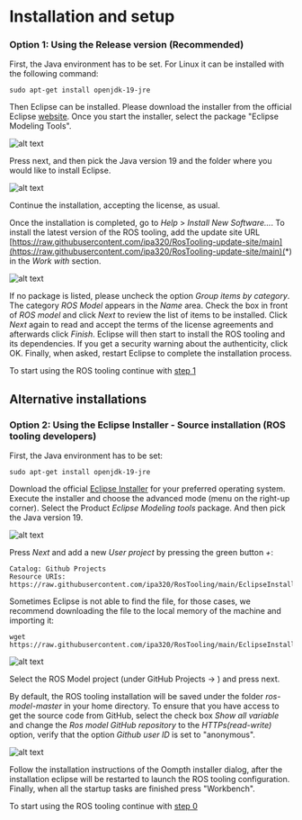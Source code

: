 # Installation and setup

### Option 1: Using the Release version (Recommended)

First, the Java environment has to be set. For Linux it can be installed with the following command:

```
sudo apt-get install openjdk-19-jre
```

Then Eclipse can be installed. Please download the installer from the official Eclipse [website](https://www.eclipse.org/downloads/packages/installer). Once you start the installer, select the package "Eclipse Modeling Tools".

![alt text](images/install_eclipse_modeling.png)

Press next, and then pick the Java version 19 and the folder where you would like to install Eclipse.

![alt text](images/install_eclipse_jdk_version.png)

Continue the installation, accepting the license, as usual.

Once the installation is completed, go to *Help* > *Install New Software...*. To install the latest version of the ROS tooling, add the update site URL [https://raw.githubusercontent.com/ipa320/RosTooling-update-site/main](https://raw.githubusercontent.com/ipa320/RosTooling-update-site/main)(*) in the *Work with* section.

![alt text](images/install_updatesite.png)

If no package is listed, please uncheck the option *Group items by category*. The category *ROS Model* appears in the *Name* area. Check the box in front of *ROS model* and click *Next* to review the list of items to be installed. Click *Next* again to read and accept the terms of the license agreements and afterwards click *Finish*. Eclipse will then start to install the ROS tooling and its dependencies. If you get a security warning about the authenticity, click OK. Finally, when asked, restart Eclipse to complete the installation process.

To start using the ROS tooling continue with [step 1](Environment_setup.md/#1-switch-to-the-ros-developer-perspective)


## Alternative installations

### Option 2: Using the Eclipse Installer - Source installation (ROS tooling developers)

First, the Java environment has to be set:
```
sudo apt-get install openjdk-19-jre
```
Download the official [Eclipse Installer](https://www.eclipse.org/downloads/packages/installer) for your preferred operating system. Execute the installer and choose the advanced mode (menu on the right-up corner). Select the Product *Eclipse Modeling tools* package. And then pick the Java version 19.

![alt text](images/eclipse_installer1.png)

Press *Next* and add a new _User project_ by pressing the green button *+*:
```
Catalog: Github Projects
Resource URIs: https://raw.githubusercontent.com/ipa320/RosTooling/main/EclipseInstaller/ROSModel.setup
```
Sometimes Eclipse is not able to find the file, for those cases, we recommend downloading the file to the local memory of the machine and importing it:

```
wget https://raw.githubusercontent.com/ipa320/RosTooling/main/EclipseInstaller/ROSModel.setup
```

![alt text](images/eclipse_installer2.png)

Select the ROS Model project (under GitHub Projects -> <User>) and press next.

By default, the ROS tooling installation will be saved under the folder *ros-model-master* in your home directory. To ensure that you have access to get the source code from GitHub, select the check box *Show all variable* and change the *Ros model GitHub repository* to the *HTTPs(read-write)* option, verify that the option *Github user ID* is set to "anonymous".

![alt text](images/eclipse_installer3.png)

Follow the installation instructions of the Oompth installer dialog, after the installation eclipse will be restarted to launch the ROS tooling configuration. Finally, when all the startup tasks are finished press "Workbench".

To start using the ROS tooling continue with [step 0](Environment_setup.md/#0-start-the-ros-tooling-application)
